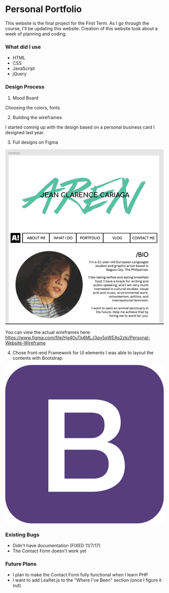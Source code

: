 # Personal Portfolio

This website is the final project for the First Term. As I go through the course, I'll be updating this website. Creation of this website took about a week of planning and coding.

### What did I use

- HTML
- CSS
- JavaScript
- jQuery

### Design Process

1. Mood Board

Choosing the colors, fonts

2. Building the wireframes

I started coming up with the design based on a personal business card I designed last year.

3. Full designs on Figma

![Figma Wireframes](screenshot.png "Figma Wireframes")

You can view the actual wireframes here: https://www.figma.com/file/Hg40uTk4MLJ3qv5qWEAs2zki/Personal-Website-Wireframe

4. Chose front-end Framework for UI elements
I was able to layout the contents with Bootstrap.

![Bootstrap Logo](bootstrap-solid.svg "Bootstrap Logo")

### Existing Bugs

- Didn't have documentation (FIXED 11/7/17)
- The Contact Form doesn't work yet

### Future Plans

- I plan to make the Contact Form fully functional when I learn PHP
- I want to add Leaflet.js to the "Where I've Been" section (once I figure it out)
